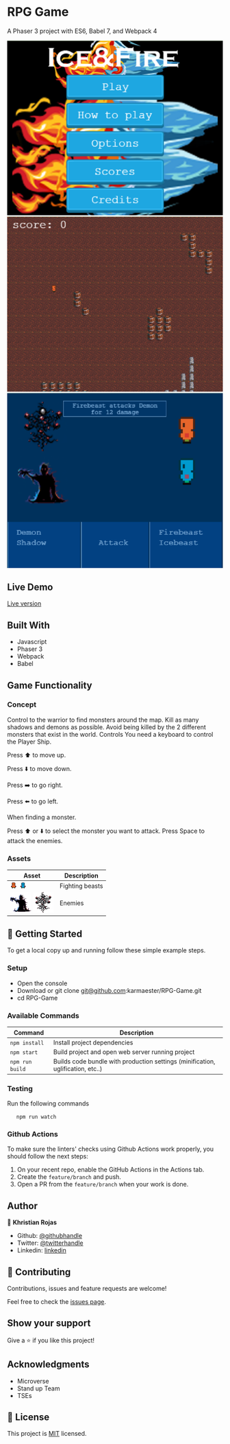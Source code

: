 # RPG Game

A Phaser 3 project with ES6, Babel 7, and Webpack 4

![screenshot](docs/screenshot1.png)
![screenshot](docs/screenshot2.png)
![screenshot](docs/screenshot3.png)

## Live Demo

[Live version](https://bigwizzo.github.io/What-to-Do/)

## Built With

- Javascript
- Phaser 3
- Webpack
- Babel

## Game Functionality

### Concept
Control to the warrior to find monsters around the map.
Kill as many shadows and demons as possible.
Avoid being killed by the 2 different monsters that exist in the world.
Controls
You need a keyboard to control the Player Ship.

Press ⬆️ to move up.

Press ⬇️ to move down.

Press ➡️ to go right.

Press ⬅️ to go left.

When finding a monster.

Press ⬆️ or ⬇️ to select the monster you want to attack.
Press Space to attack the enemies.

### Assets

| Asset | Description |
|---------|-------------|
| ![beast](docs/red.png) ![beast](docs/blue.png)  | Fighting beasts |
| ![beast](docs/shadow.png) ![beast](docs/damon.png)  | Enemies |

## 👷 Getting Started

To get a local copy up and running follow these simple example steps.

### Setup

- Open the console
- Download or git clone git@github.com:karmaester/RPG-Game.git
- cd RPG-Game

### Available Commands

| Command | Description |
|---------|-------------|
| `npm install` | Install project dependencies |
| `npm start` | Build project and open web server running project |
| `npm run build` | Builds code bundle with production settings (minification, uglification, etc..) |

### Testing

Run the following commands

```
   npm run watch
```

### Github Actions

To make sure the linters' checks using Github Actions work properly, you should follow the next steps:

1. On your recent repo, enable the GitHub Actions in the Actions tab.
2. Create the `feature/branch` and push.
3. Open a PR from the `feature/branch` when your work is done.

## Author

👤 **Khristian Rojas**

- Github: [@githubhandle](https://github.com/karmaester)
- Twitter: [@twitterhandle](https://twitter.com/karmaendlich)
- Linkedin: [linkedin](https://www.linkedin.com/in/khristian-rojas/)

## 🤝 Contributing

Contributions, issues and feature requests are welcome!

Feel free to check the [issues page](https://github.com/bigwizzo/What-to-Do/issues).

## Show your support

Give a ⭐️ if you like this project!

## Acknowledgments

- Microverse
- Stand up Team
- TSEs

## 📝 License

This project is [MIT](https://opensource.org/licenses/MIT) licensed.
